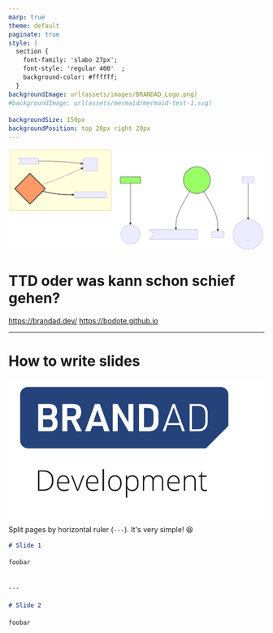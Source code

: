 ```yaml
---
marp: true
theme: default
paginate: true
style: |
  section {
    font-family: 'slabo 27px';
    font-style: 'regular 400'  ;
    background-color: #ffffff;
  }
backgroundImage: url(assets/images/BRANDAD_Logo.png)
#backgroundImage: url(assets/mermaid/mermaid-test-1.svg)

backgroundSize: 150px 
backgroundPosition: top 20px right 20px 
---
```



![bg right:50% 90%](assets/mermaid/mermaid-test-1.svg)
# **TTD oder was kann schon schief gehen?**



https://brandad.dev/
https://bodote.github.io
<!-- 
* This is a comment that will not appear 
* in the presentation, but you can see it in the 
* Markdown source. 
-->


---

# How to write slides
![bg right:40% 80%](assets/images/DEV_Logohoch.png)
Split pages by horizontal ruler (`---`). It's very simple! :satisfied:
<!-- This is a comment that will not appear in the presentation, but you can see it in the Markdown source. -->


```markdown
# Slide 1 

foobar


---

# Slide 2

foobar
```
<!-- This is a comment that will not appear in the presentation, but you can see it in the Markdown source. -->
